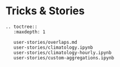 # Tricks & Stories

```{eval-rst}
.. toctree::
   :maxdepth: 1

   user-stories/overlaps.md
   user-stories/climatology.ipynb
   user-stories/climatology-hourly.ipynb
   user-stories/custom-aggregations.ipynb
```
